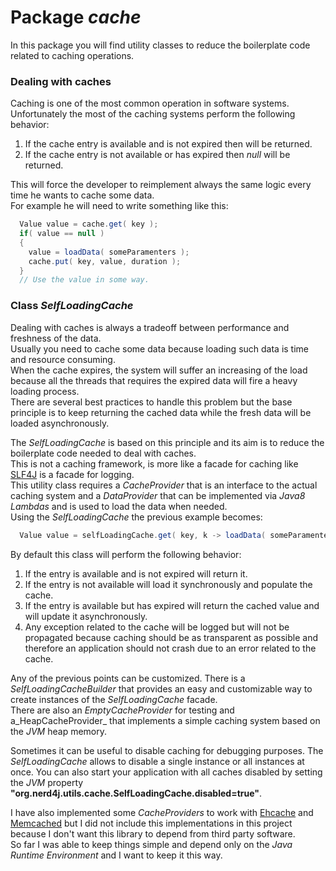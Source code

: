 # Package _cache_

In this package you will find utility classes to reduce the boilerplate code related to caching operations.

### Dealing with caches

Caching is one of the most common operation in software systems.\
Unfortunately the most of the caching systems perform the following behavior:

1. If the cache entry is available and is not expired then will be returned.
1. If the cache entry is not available or has expired then _null_ will be returned.

This will force the developer to reimplement always the same logic every time he wants to cache some data.\
For example he will need to write something like this:
```java
  Value value = cache.get( key ); 
  if( value == null )
  {
    value = loadData( someParamenters );
    cache.put( key, value, duration );
  }
  // Use the value in some way.
```

### Class _SelfLoadingCache_

Dealing with caches is always a tradeoff between performance and freshness of the data.\
Usually you need to cache some data because loading such data is time and resource consuming.\
When the cache expires, the system will suffer an increasing of the load because all the threads
that requires the expired data will fire a heavy loading process.\
There are several best practices to handle this problem but the base principle is to keep returning the cached
data while the fresh data will be loaded asynchronously.

The _SelfLoadingCache_ is based on this principle and its aim is to reduce the boilerplate code needed to deal with caches.\
This is not a caching framework, is more like a facade for caching like [SLF4J](http://www.slf4j.org/) is a facade
for logging.\
This utility class requires a _CacheProvider_ that is an interface to the actual caching system and a _DataProvider_
that can be implemented via _Java8 Lambdas_ and is used to load the data when needed.\
Using the _SelfLoadingCache_ the previous example becomes:
```java
  Value value = selfLoadingCache.get( key, k -> loadData( someParamenters ) );
```

By default this class will perform the following behavior:

1. If the entry is available and is not expired will return it.
1. If the entry is not available will load it synchronously and populate the cache.
1. If the entry is available but has expired will return the cached value and will update it asynchronously.
1. Any exception related to the cache will be logged but will not be propagated because caching should be as transparent
   as possible and therefore an application should not crash due to an error related to the cache.
   
Any of the previous points can be customized. There is a _SelfLoadingCacheBuilder_ that provides an easy and customizable
way to create instances of the _SelfLoadingCache_ facade.\
There are also an _EmptyCacheProvider_ for testing and a_HeapCacheProvider_ that implements a simple caching system
based on the _JVM_ heap memory.

Sometimes it can be useful to disable caching for debugging purposes. The _SelfLoadingCache_ allows to disable a single
instance or all instances at once. You can also start your application with all caches disabled by setting the _JVM_
property __"org.nerd4j.utils.cache.SelfLoadingCache.disabled=true"__.

I have also implemented some _CacheProviders_ to work with [Ehcache](https://www.ehcache.org/) and
[Memcached](https://github.com/memcached/memcached/wiki) but I did not include this implementations in this project
because I don't want this library to depend from third party software.\
So far I was able to keep things simple and depend only on the _Java Runtime Environment_ and I want to keep it this way.